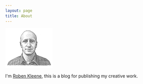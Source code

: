 ```yaml
---
layout: page
title: About
---
```


<img src="/assets/about-me.png" style="width: 30%; margin-right: 10px" alt="Roben Kleene" />

I'm [Roben Kleene](https://robenkleene.com), this is a blog for publishing my creative work.
